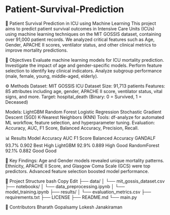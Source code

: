 # Patient-Survival-Prediction
🏥 Patient Survival Prediction in ICU using Machine Learning This project aims to predict patient survival outcomes in Intensive Care Units (ICUs) using machine learning techniques on the MIT GOSSIS dataset, containing over 91,000 patient records. We analyzed critical features such as Age, Gender, APACHE II scores, ventilator status, and other clinical metrics to improve mortality predictions.

🔬 Objectives
Evaluate machine learning models for ICU mortality prediction.
Investigate the impact of age and gender-specific models.
Perform feature selection to identify key clinical indicators.
Analyze subgroup performance (male, female, young, middle-aged, elderly).

⚙️ Methods
Dataset:  MIT GOSSIS ICU Dataset
Size: 91,713 patients
Features: 85 attributes including age, gender, APACHE II score, ventilator status, vital signs, and more.
Target: hospital_death (Binary: 0 = Survived, 1 = Deceased)

Models:
LightGBM
Random Forest
Logistic Regression
Stochastic Gradient Descent (SGD)
K-Nearest Neighbors (KNN)
Tools: df-analyze for automated ML workflow, feature selection, and hyperparameter tuning.
Evaluation: Accuracy, AUC, F1 Score, Balanced Accuracy, Precision, Recall.

📊 Results
Model	Accuracy	AUC	F1 Score	Balanced Accuracy
GANDALF	93.7%	0.902	Best	High
LightGBM	92.9%	0.889	High	Good
RandomForest	92.1%	0.882	Good	Good

🚀 Key Findings:
Age and Gender models revealed unique mortality patterns.
Ethnicity, APACHE II Score, and Glasgow Coma Scale (GCS) were top predictors.
Advanced feature selection boosted model performance.

📁 Project Structure
bash
Copy
Edit
├── data/
│   └── mit_gossis_dataset.csv
├── notebooks/
│   └── data_preprocessing.ipynb
│   └── model_training.ipynb
├── results/
│   └── evaluation_metrics.csv
├── requirements.txt
├── LICENSE
├── README.md
└── main.py


👥 Contributors
Bharath Gopalsamy
Lokesh Janakiraman
